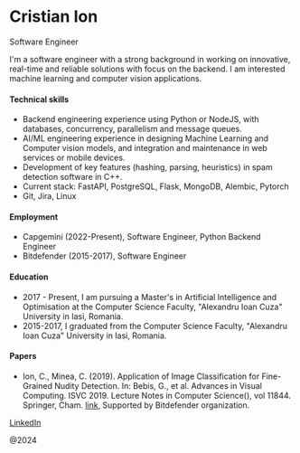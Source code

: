 # Cristian Ion
Software Engineer

I'm a software engineer with a strong background in working on innovative, real-time and reliable solutions with focus on the backend. I am interested machine learning and computer vision applications.

#### Technical skills
- Backend engineering experience using Python or NodeJS, with databases, concurrency, parallelism and message queues.
- AI/ML engineering experience in designing Machine Learning and Computer vision models, and integration and maintenance in web services or mobile devices.
- Development of key features (hashing, parsing, heuristics) in spam detection software in C++.
- Current stack: FastAPI, PostgreSQL, Flask, MongoDB, Alembic, Pytorch
- Git, Jira, Linux

#### Employment
- Capgemini (2022-Present), Software Engineer, Python Backend Engineer
- Bitdefender (2015-2017), Software Engineer

#### Education
- 2017 - Present, I am pursuing a Master's in Artificial Intelligence and Optimisation at the Computer Science Faculty, "Alexandru Ioan Cuza" University in Iasi, Romania.
- 2015-2017, I graduated from the Computer Science Faculty, "Alexandru Ioan Cuza" University in Iasi, Romania.

#### Papers
- Ion, C., Minea, C. (2019). Application of Image Classification for Fine-Grained Nudity Detection. In: Bebis, G., et al. Advances in Visual Computing. ISVC 2019. Lecture Notes in Computer Science(), vol 11844. Springer, Cham. [link](https://doi.org/10.1007/978-3-030-33720-9_1), Supported by Bitdefender organization.

[LinkedIn](https://www.linkedin.com/in/cristianion94/)

@2024

